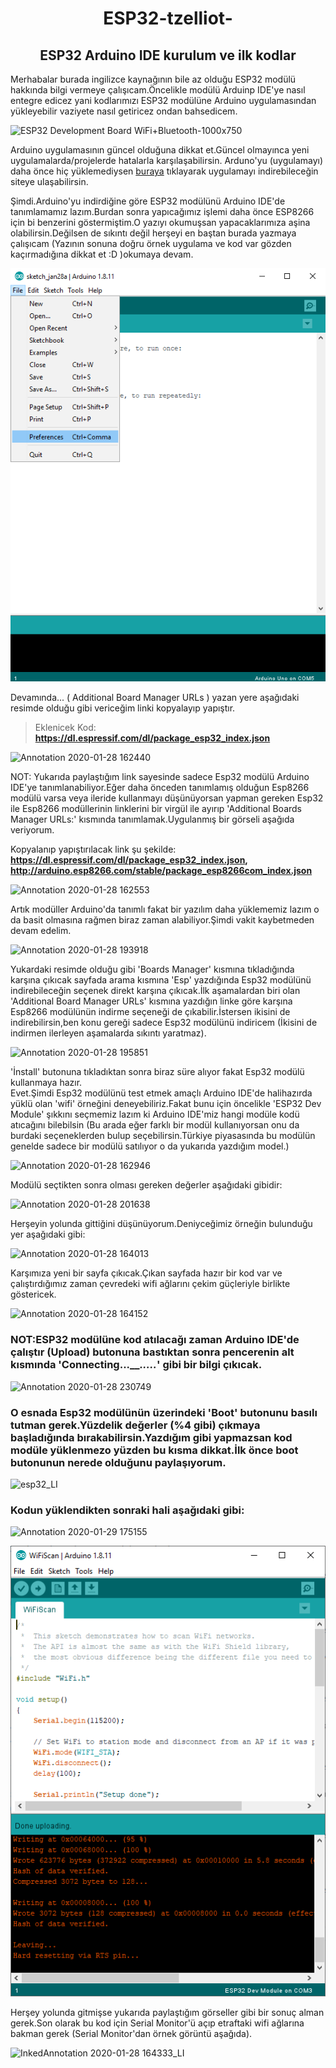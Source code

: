 <h1 align="center">ESP32-tzelliot-</h1>

<h2 align="center">ESP32 Arduino IDE kurulum ve ilk kodlar</h2>




Merhabalar burada ingilizce kaynağının bile az olduğu ESP32 modülü hakkında bilgi vermeye çalışıcam.Öncelikle modülü Arduinp IDE'ye nasıl entegre edicez yani kodlarımızı ESP32 modülüne Arduino uygulamasından yükleyebilir vaziyete nasıl getiricez ondan bahsedicem.

![ESP32 Development Board WiFi+Bluetooth-1000x750](https://user-images.githubusercontent.com/36787074/54149000-55d60680-4446-11e9-95a9-e50eb726bd6d.jpg)

Arduino uygulamasının güncel olduğuna dikkat et.Güncel olmayınca yeni uygulamalarda/projelerde hatalarla karşılaşabilirsin.
Arduno'yu (uygulamayı) daha önce hiç yüklemediysen [buraya](https://www.arduino.cc/en/Main/Software) tıklayarak uygulamayı indirebileceğin siteye ulaşabilirsin.

Şimdi.Arduino'yu indirdiğine göre ESP32 modülünü Arduino IDE'de tanımlamamız lazım.Burdan sonra yapıcağımız işlemi daha önce ESP8266 için bi benzerini göstermiştim.O yazıyı okumuşsan yapacaklarımıza aşina olabilirsin.Değilsen de sıkıntı değil herşeyi en baştan burada yazmaya çalışıcam (Yazının sonuna doğru örnek uygulama ve kod var gözden kaçırmadığına dikkat et :D )okumaya devam.




![Annotation 2020-01-28 162244](https://github.com/Tzelal/ESP32-tzelliot/blob/master/ESP32%20Pics/Annotation%202020-01-28%20162244.png)



Devamında... ( Additional Board Manager URLs ) yazan yere aşağıdaki resimde olduğu gibi vericeğim linki kopyalayıp yapıştır.

>Eklenicek Kod:<br/>**https://dl.espressif.com/dl/package_esp32_index.json**


![Annotation 2020-01-28 162440](https://user-images.githubusercontent.com/36787074/73452487-0c9ee600-437b-11ea-8c69-9edaa5164ca1.png)


 NOT: Yukarıda paylaştığım link sayesinde sadece Esp32 modülü Arduino IDE'ye tanımlanabiliyor.Eğer daha önceden tanımlamış olduğun Esp8266 modülü varsa veya ileride kullanmayı düşünüyorsan yapman gereken Esp32 ile Esp8266 modüllerinin linklerini bir virgül ile ayırıp 'Additional Boards Manager URLs:' kısmında tanımlamak.Uygulanmış bir görseli aşağıda veriyorum.

Kopyalanıp yapıştırılacak link şu şekilde:
**https://dl.espressif.com/dl/package_esp32_index.json, http://arduino.esp8266.com/stable/package_esp8266com_index.json**



![Annotation 2020-01-28 162553](https://user-images.githubusercontent.com/36787074/73452560-2dffd200-437b-11ea-8f49-a181375a64f9.png)


Artık modüller Arduino'da tanımlı fakat bir yazılım daha yüklememiz lazım o da basit olmasına rağmen biraz zaman alabiliyor.Şimdi vakit kaybetmeden devam edelim.

![Annotation 2020-01-28 193918](https://user-images.githubusercontent.com/36787074/73452614-4374fc00-437b-11ea-9486-4d49ae53cdd5.png)



Yukardaki resimde olduğu gibi 'Boards Manager' kısmına tıkladığında karşına çıkıcak sayfada arama kısmına 'Esp' yazdığında Esp32 modülünü indirebileceğin seçenek direkt karşına çıkıcak.İlk aşamalardan biri olan 'Additional Board Manager URLs' kısmına yazdığın linke göre karşına Esp8266 modülünün indirme seçeneği de çıkabilir.İstersen ikisini de indirebilirsin,ben konu gereği sadece Esp32 modülünü indiricem (İkisini de indirmen ilerleyen aşamalarda sıkıntı yaratmaz).

![Annotation 2020-01-28 195851](https://user-images.githubusercontent.com/36787074/73452640-525bae80-437b-11ea-8a20-d03c2e99baf8.png)


'İnstall' butonuna tıkladıktan sonra biraz süre alıyor fakat Esp32 modülü kullanmaya hazır.<br/>
Evet.Şimdi Esp32 modülünü test etmek amaçlı Arduino IDE'de halihazırda yüklü olan 'wifi' örneğini deneyebiliriz.Fakat bunu için öncelikle 'ESP32 Dev Module' şıkkını seçmemiz lazım ki Arduino IDE'miz hangi modüle kodü atıcağını bilebilsin (Bu arada eğer farklı bir modül kullanıyorsan onu da burdaki seçeneklerden bulup seçebilirsin.Türkiye piyasasında bu modülün genelde sadece bir modülü satılıyor o da yukarıda yazdığım model.)

![Annotation 2020-01-28 162946](https://user-images.githubusercontent.com/36787074/73452678-67384200-437b-11ea-9fe1-117d5dfeb222.png)


Modülü seçtikten sonra olması gereken değerler aşağıdaki gibidir:

![Annotation 2020-01-28 201638](https://user-images.githubusercontent.com/36787074/73452696-761ef480-437b-11ea-8ff1-4b1dcc9afd5d.png)


Herşeyin yolunda gittiğini düşünüyorum.Deniyceğimiz örneğin bulunduğu yer aşağıdaki gibi:

![Annotation 2020-01-28 164013](https://user-images.githubusercontent.com/36787074/73452720-89ca5b00-437b-11ea-8e97-03fba0f513b4.png)


Karşımıza yeni bir sayfa çıkıcak.Çıkan sayfada hazır bir kod var ve çalıştırdığımız zaman çevredeki wifi ağlarını çekim güçleriyle birlikte göstericek.

![Annotation 2020-01-28 164152](https://user-images.githubusercontent.com/36787074/73452751-98187700-437b-11ea-888c-ac5cf253f523.png)


### NOT:ESP32 modülüne kod atılacağı zaman Arduino IDE'de çalıştır (Upload) butonuna bastıktan sonra pencerenin alt kısmında 'Connecting..._____.....___' gibi bir bilgi çıkıcak.

![Annotation 2020-01-28 230749](https://user-images.githubusercontent.com/36787074/73452774-a797c000-437b-11ea-9ec5-d3325e60e87c.png)


### O esnada Esp32 modülünün üzerindeki 'Boot' butonunu basılı tutman gerek.Yüzdelik değerler (%4 gibi) çıkmaya başladığında bırakabilirsin.Yazdığım gibi yapmazsan kod modüle yüklenmezo yüzden bu kısma dikkat.İlk önce boot butonunun nerede olduğunu paylaşıyorum.

![esp32_LI](https://user-images.githubusercontent.com/36787074/73452801-b41c1880-437b-11ea-9896-7f283099ca19.jpg)


### Kodun yüklendikten sonraki hali aşağıdaki gibi:

![Annotation 2020-01-29 175155](https://user-images.githubusercontent.com/36787074/73452837-cc8c3300-437b-11ea-95dd-a9ca0bfbe789.png)

<p align="center"><img src="ESP32%20Pics/Annotation%202020-01-29%20175155.png" width="550"></p>


Herşey yolunda gitmişse yukarıda paylaştığım görseller gibi bir sonuç alman gerek.Son olarak bu kod için Serial Monitor'ü açıp etraftaki wifi ağlarına bakman gerek (Serial Monitor'dan örnek görüntü aşağıda).

![InkedAnnotation 2020-01-28 164333_LI](https://user-images.githubusercontent.com/36787074/73452852-d877f500-437b-11ea-8155-b5233ad5341e.jpg)








